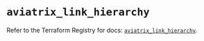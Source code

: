# `aviatrix_link_hierarchy`

Refer to the Terraform Registry for docs: [`aviatrix_link_hierarchy`](https://registry.terraform.io/providers/aviatrixsystems/aviatrix/8.1.10/docs/resources/link_hierarchy).
